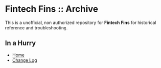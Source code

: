 # Fintech Fins :: Archive

This is a unofficial, non authorized repository for **Fintech Fins** for historical reference and troubleshooting.



## In a Hurry

* [Home](https://github.com/net-lisias-ksph/Fintech-Fins)
* [Change Log](./CHANGE_LOG.md)
